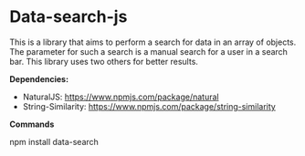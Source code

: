 # Data-search-js
This is a library that aims to perform a search for data in an array of objects. The parameter for such a search is a manual search for a user in a search bar.
This library uses two others for better results.

**Dependencies:**

- NaturalJS: https://www.npmjs.com/package/natural
- String-Similarity: https://www.npmjs.com/package/string-similarity

**Commands**

npm install data-search